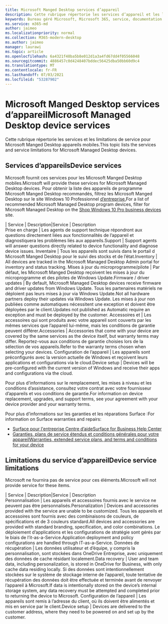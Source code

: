 ```yaml
---
title: Microsoft Manged Desktop services d’appareil
description: Cette rubrique répertorie les services d’appareil et les limitations Microsoft Manged Desktop.
keywords: Bureau géré Microsoft, Microsoft 365, service, documentation
ms.service: m365-md
author: jaimeo
ms.localizationpriority: normal
ms.collection: M365-modern-desktop
ms.author: jaimeo
manager: laurawi
ms.topic: article
ms.openlocfilehash: 6a4321f48ba5b8e012d1a3a4fd67dd4f05566048
ms.sourcegitcommit: 4886457c0d4248407bddec56425dba50bb60d9c4
ms.translationtype: MT
ms.contentlocale: fr-FR
ms.lasthandoff: 07/03/2021
ms.locfileid: "53287902"
---
```

# <a name="microsoft-managed-desktop-device-services"></a><span data-ttu-id="f1e01-104">Microsoft Manged Desktop services d’appareil</span><span class="sxs-lookup"><span data-stu-id="f1e01-104">Microsoft Managed Desktop device services</span></span>

<span data-ttu-id="f1e01-105">Cette rubrique répertorie les services et les limitations de service pour Microsoft Manged Desktop appareils mobiles.</span><span class="sxs-lookup"><span data-stu-id="f1e01-105">This topic lists the services and service limitations for Microsoft Managed Desktop devices.</span></span>

## <a name="device-services"></a><span data-ttu-id="f1e01-106">Services d’appareils</span><span class="sxs-lookup"><span data-stu-id="f1e01-106">Device services</span></span>

<span data-ttu-id="f1e01-107">Microsoft fournit ces services pour les Microsoft Manged Desktop mobiles.</span><span class="sxs-lookup"><span data-stu-id="f1e01-107">Microsoft will provide these services for Microsoft Managed Desktop devices.</span></span> <span data-ttu-id="f1e01-108">Pour obtenir la liste des appareils de programme Microsoft Manged Desktop recommandés, filtrez les Microsoft Manged Desktop sur le site Windows 10 Professionnel [d’entreprise.](https://www.microsoft.com/windowsforbusiness/view-all-devices)</span><span class="sxs-lookup"><span data-stu-id="f1e01-108">For a list of recommended Microsoft Managed Desktop program devices, filter for Microsoft Managed Desktop on the [Shop Windows 10 Pro business devices](https://www.microsoft.com/windowsforbusiness/view-all-devices) site.</span></span>

 <span data-ttu-id="f1e01-109">| Service | Description</span><span class="sxs-lookup"><span data-stu-id="f1e01-109">|Service  | Description</span></span>  
<span data-ttu-id="f1e01-110">Prise en charge | Les agents de support technique répondront aux questions directement liées aux fonctionnalités de l’appareil et diagnostiquera les problèmes liés aux appareils.</span><span class="sxs-lookup"><span data-stu-id="f1e01-110">Support | Support agents will answer questions directly related to device functionality and diagnose device issues.</span></span>
<span data-ttu-id="f1e01-111">Inventaire | Tous les appareils sont suivis dans le portail d Microsoft Manged Desktop pour le suivi des stocks et de l’état.</span><span class="sxs-lookup"><span data-stu-id="f1e01-111">Inventory | All devices are tracked in the Microsoft Managed Desktop Admin portal for inventory and status tracking.</span></span>
<span data-ttu-id="f1e01-112">Mises à jour du microprogramme/pilote | Par défaut, les Microsoft Manged Desktop reçoivent les mises à jour du microprogramme et des pilotes de Windows Update.</span><span class="sxs-lookup"><span data-stu-id="f1e01-112">Firmware / driver updates | By default, Microsoft Managed Desktop devices receive firmware and driver updates from Windows Update.</span></span> <span data-ttu-id="f1e01-113">Tous les partenaires matériels ne déploient pas leurs mises à jour via Windows Update.</span><span class="sxs-lookup"><span data-stu-id="f1e01-113">Not all hardware partners deploy their updates via Windows Update.</span></span> <span data-ttu-id="f1e01-114">Les mises à jour non publiées comme automatiques nécessitent une exception et doivent être déployées par le client.</span><span class="sxs-lookup"><span data-stu-id="f1e01-114">Updates not published as Automatic require an exception and must be deployed by the customer.</span></span>
<span data-ttu-id="f1e01-115">Accessoires et | Les accessoires qui sont produits avec votre appareil sont couverts par les mêmes services que l’appareil lui-même, mais les conditions de garantie peuvent différer.</span><span class="sxs-lookup"><span data-stu-id="f1e01-115">Accessories | Accessories that come with your device are covered by the same services as the device itself, but warranty terms may differ.</span></span> <span data-ttu-id="f1e01-116">Reportez-vous aux conditions de garantie choisies lors de la sélection de vos appareils.</span><span class="sxs-lookup"><span data-stu-id="f1e01-116">Refer to the warranty terms chosen when selecting your devices.</span></span> <span data-ttu-id="f1e01-117">Configuration de l’appareil | Les appareils sont préconfigurés avec la version actuelle de Windows et reçoivent leurs applications et configurations via le cloud.</span><span class="sxs-lookup"><span data-stu-id="f1e01-117">Device setup | Devices will be pre-configured with the current version of Windows and receive their apps and configurations via the cloud.</span></span>

<span data-ttu-id="f1e01-118">Pour plus d’informations sur le remplacement, les mises à niveau et les conditions d’assistance, consultez votre contrat avec votre fournisseur d’appareils et vos conditions de garantie.</span><span class="sxs-lookup"><span data-stu-id="f1e01-118">For information on device replacement, upgrades, and support terms, see your agreement with your device provider and your warranty terms.</span></span>

<span data-ttu-id="f1e01-119">Pour plus d’informations sur les garanties et les réparations Surface :</span><span class="sxs-lookup"><span data-stu-id="f1e01-119">For information on Surface warranties and repairs:</span></span>

- [<span data-ttu-id="f1e01-120">Surface pour l'entreprise Centre d’aide</span><span class="sxs-lookup"><span data-stu-id="f1e01-120">Surface for Business Help Center</span></span>](https://support.microsoft.com/hub/4339296/surface-for-business-help)
- [<span data-ttu-id="f1e01-121">Garanties, plans de service étendus et conditions générales pour votre appareil</span><span class="sxs-lookup"><span data-stu-id="f1e01-121">Warranties, extended service plans, and terms and conditions for your device</span></span>](https://support.microsoft.com/help/4040687/info-about-warranties-extended-service-plans-and-terms-conditions)


## <a name="device-service-limitations"></a><span data-ttu-id="f1e01-122">Limitations du service d’appareil</span><span class="sxs-lookup"><span data-stu-id="f1e01-122">Device service limitations</span></span>

<span data-ttu-id="f1e01-123">Microsoft ne fournira pas de service pour ces éléments.</span><span class="sxs-lookup"><span data-stu-id="f1e01-123">Microsoft will not provide service for these items.</span></span>

 <span data-ttu-id="f1e01-124">| Service | Description</span><span class="sxs-lookup"><span data-stu-id="f1e01-124">|Service  | Description</span></span>  
<span data-ttu-id="f1e01-125">Personnalisation | Les appareils et accessoires fournis avec le service ne peuvent pas être personnalisés.</span><span class="sxs-lookup"><span data-stu-id="f1e01-125">Personalization | Devices and accessories provided with the service are unable to be customized.</span></span> <span data-ttu-id="f1e01-126">Tous les appareils et accessoires sont fournis avec des combinaisons de couleurs, de spécifications et de 3 couleurs standard.</span><span class="sxs-lookup"><span data-stu-id="f1e01-126">All devices and accessories are provided with standard branding, specification, and color combinations.</span></span> <span data-ttu-id="f1e01-127">Le déploiement d’applications et les configurations de stratégie sont gérés par le biais de l’it-as-a-Service.</span><span class="sxs-lookup"><span data-stu-id="f1e01-127">Application deployment and policy configurations are handled through IT-as-a-Service.</span></span>
<span data-ttu-id="f1e01-128">Données de récupération | Les données utilisateur et d’équipe, y compris la personnalisation, sont stockées dans OneDrive Entreprise, avec uniquement des données de cache résidant localement.</span><span class="sxs-lookup"><span data-stu-id="f1e01-128">Data recovery | User and team data, including personalization, is stored in OneDrive for Business, with only cache data residing locally.</span></span> <span data-ttu-id="f1e01-129">Si des données sont intentionnellement stockées sur le système de stockage interne de l’appareil, toute tentative de récupération des données doit être effectuée et terminée avant de renvoyer l’appareil à Microsoft.</span><span class="sxs-lookup"><span data-stu-id="f1e01-129">If data is intentionally stored on the device’s internal storage system, any data recovery must be attempted and completed prior to returning the device to Microsoft.</span></span>
<span data-ttu-id="f1e01-130">Configuration de l’appareil | Les appareils sont remis à l’adresse du client, où ils doivent être alimentés et mis en service par le client.</span><span class="sxs-lookup"><span data-stu-id="f1e01-130">Device setup | Devices are delivered to the customer address, where they need to be powered on and set up by the customer.</span></span>
